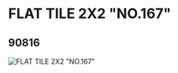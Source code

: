 # FLAT TILE 2X2 "NO.167"
## 90816
![FLAT TILE 2X2 "NO.167"](https://lc-www-live-s.legocdn.com/media/bricks/5/2/4585203.jpg)